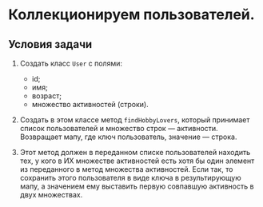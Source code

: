 # Коллекционируем пользователей.
## Условия задачи
1. Создать класс `User` с полями:
   * id;
   * имя;
   * возраст;
   * множество активностей (строки).
2. Создать в этом классе метод `findHobbyLovers`, который принимает список пользователей 
и множество строк — активности. Возвращает мапу, где ключ пользователь, значение — строка.

3. Этот метод должен в переданном списке пользователей находить тех, 
у кого в ИХ множестве активностей есть хотя бы один элемент из переданного в метод 
множества активностей. Если так, то сохранить этого пользователя в виде ключа в 
результирующую мапу, а значением ему выставить первую совпавшую активность в двух множествах.